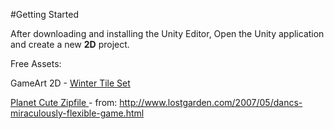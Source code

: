 #Getting Started

After downloading and installing the Unity Editor, Open the Unity application and create a new **2D** project.  

Free Assets:
    
GameArt 2D - [Winter Tile Set](https://utdallas.box.com/v/winterTileset) 
    
[Planet Cute Zipfile ](https://utdallas.box.com/v/planet-cute-zipfile) - from: http://www.lostgarden.com/2007/05/dancs-miraculously-flexible-game.html
    